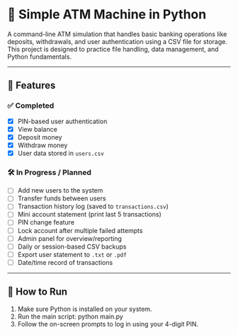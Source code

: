 # 🏧 Simple ATM Machine in Python

A command-line ATM simulation that handles basic banking operations like deposits, withdrawals, and user authentication using a CSV file for storage. This project is designed to practice file handling, data management, and Python fundamentals.

---

## 🚀 Features

### ✅ Completed
- [x] PIN-based user authentication
- [x] View balance
- [x] Deposit money
- [x] Withdraw money
- [x] User data stored in `users.csv`

### 🛠️ In Progress / Planned
- [ ] Add new users to the system
- [ ] Transfer funds between users
- [ ] Transaction history log (saved to `transactions.csv`)
- [ ] Mini account statement (print last 5 transactions)
- [ ] PIN change feature
- [ ] Lock account after multiple failed attempts
- [ ] Admin panel for overview/reporting
- [ ] Daily or session-based CSV backups
- [ ] Export user statement to `.txt` or `.pdf`
- [ ] Date/time record of transactions

---

## 🧪 How to Run

1. Make sure Python is installed on your system.
2. Run the main script:
   python main.py
3. Follow the on-screen prompts to log in using your 4-digit PIN.


